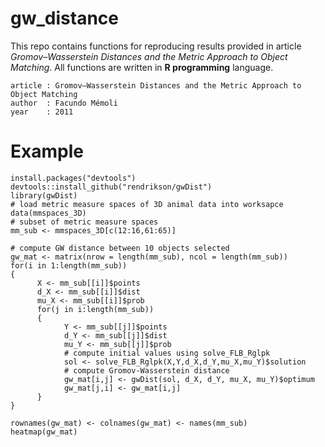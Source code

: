 # gw_distance
This repo contains functions for reproducing results provided in article _Gromov–Wasserstein Distances
and the Metric Approach to Object Matching_. All functions are written in __R programming__ language.
```
article : Gromov–Wasserstein Distances and the Metric Approach to Object Matching
author  : Facundo Mémoli
year    : 2011
```

# Example
```{r}
install.packages("devtools")
devtools::install_github("rendrikson/gwDist")
library(gwDist)
# load metric measure spaces of 3D animal data into worksapce
data(mmspaces_3D)
# subset of metric measure spaces
mm_sub <- mmspaces_3D[c(12:16,61:65)]

# compute GW distance between 10 objects selected
gw_mat <- matrix(nrow = length(mm_sub), ncol = length(mm_sub))
for(i in 1:length(mm_sub))
{
      X <- mm_sub[[i]]$points
      d_X <- mm_sub[[i]]$dist
      mu_X <- mm_sub[[i]]$prob
      for(j in i:length(mm_sub))
      {
            Y <- mm_sub[[j]]$points
            d_Y <- mm_sub[[j]]$dist
            mu_Y <- mm_sub[[j]]$prob
            # compute initial values using solve_FLB_Rglpk
            sol <- solve_FLB_Rglpk(X,Y,d_X,d_Y,mu_X,mu_Y)$solution
            # compute Gromov-Wasserstein distance 
            gw_mat[i,j] <- gwDist(sol, d_X, d_Y, mu_X, mu_Y)$optimum
            gw_mat[j,i] <- gw_mat[i,j]
      }
}

rownames(gw_mat) <- colnames(gw_mat) <- names(mm_sub)
heatmap(gw_mat)
```
